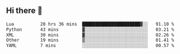 ## Hi there 👋
<!--START_SECTION:waka-->

```txt
Lua          20 hrs 36 mins  ██████████████████████▓░░   91.10 %
Python       43 mins         ▓░░░░░░░░░░░░░░░░░░░░░░░░   03.21 %
XML          30 mins         ▓░░░░░░░░░░░░░░░░░░░░░░░░   02.26 %
Other        19 mins         ▒░░░░░░░░░░░░░░░░░░░░░░░░   01.41 %
YAML         7 mins          ░░░░░░░░░░░░░░░░░░░░░░░░░   00.57 %
```

<!--END_SECTION:waka-->
